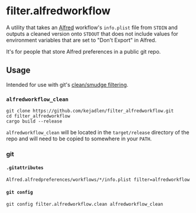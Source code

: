 # filter.alfredworkflow

A utility that takes an [Alfred](https://www.alfredapp.com/) workflow's
`info.plist` file from `STDIN` and outputs a cleaned version onto `STDOUT` that
does not include values for environment variables that are set to "Don't
Export" in Alfred.

It's for people that store Alfred preferences in a public git repo.

## Usage

Intended for use with git's [clean/smudge
filtering](https://git-scm.com/book/en/v2/Customizing-Git-Git-Attributes#Keyword-Expansion).

### `alfredworkflow_clean`

``` shell
git clone https://github.com/kejadlen/filter_alfredworkflow.git
cd filter_alfredworkflow
cargo build --release
```

`alfredworkflow_clean` will be located in the `target/release` directory of the
repo and will need to be copied to somewhere in your `PATH`.

### git

#### `.gitattributes`

```
Alfred.alfredpreferences/workflows/*/info.plist filter=alfredworkflow
```

#### `git config`

``` shell
git config filter.alfredworkflow.clean alfredworkflow_clean
```
